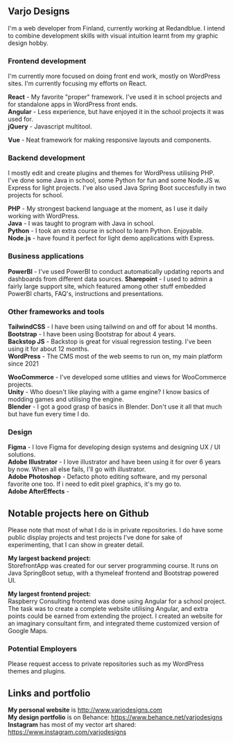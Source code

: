 ## Varjo Designs

I'm a web developer from Finland, currently working at Redandblue. I intend to combine development skills with visual intuition learnt from my graphic design hobby. 

### Frontend development

I'm currently more focused on doing front end work, mostly on WordPress sites. I'm currently focusing my efforts on React.

**React** - My favorite "proper" framework. I've used it in school projects and for standalone apps in WordPress front ends.   
**Angular** - Less experience, but have enjoyed it in the school projects it was used for.  
**jQuery** - Javascript multitool. 


**Vue** - Neat framework for making responsive layouts and components. 

### Backend development

I mostly edit and create plugins and themes for WordPress utilising PHP. I've done some Java in school, some Python for fun and some Node.JS w. 
Express for light projects. I've also used Java Spring Boot succesfully in two projects for school.  

**PHP** - My strongest backend language at the moment, as I use it daily working with WordPress.  
**Java** - I was taught to program with Java in school.  
**Python** - I took an extra course in school to learn Python. Enjoyable.  
**Node.js** - have found it perfect for light demo applications with Express.  


### Business applications

**PowerBI** - I've used PowerBI to conduct automatically updating reports and dashboards from different data sources.
**Sharepoint** - I used to admin a fairly large support site, which featured among other stuff embedded PowerBI charts, FAQ's, instructions and presentations.   


### Other frameworks and tools

**TailwindCSS** - I have been using tailwind on and off for about 14 months.  
**Bootstrap** - I have been using Bootstrap for about 4 years.  
**Backstop JS** - Backstop is great for visual regression testing. I've been using it for about 12 months.  
**WordPress** - The CMS most of the web seems to run on, my main platform since 2021

**WooCommerce** - I've developed some utlities and views for WooCommerce projects.  
**Unity** - Who doesn't like playing with a game engine? I know basics of modding games and utilising the engine.   
**Blender** - I got a good grasp of basics in Blender. Don't use it all that much but have fun every time I do.   

### Design 

**Figma** - I love Figma for developing design systems and designing UX / UI solutions.  
**Adobe Illustrator** - I love illustrator and have been using it for over 6 years by now. When all else fails, I'll go with illustrator.  
**Adobe Photoshop** - Defacto photo editing software, and my personal favorite one too. If i need to edit pixel graphics, it's my go to.  
**Adobe AfterEffects** - 

## Notable projects here on Github
Please note that most of what I do is in private repositories. I do have some public display projects and test projects I've done for sake of experimenting, that I can show in greater detail. 

**My largest backend project:**  
StorefrontApp was created for our server programming course. It runs on Java SpringBoot setup, with a thymeleaf frontend and Bootstrap powered UI. 

**My largest frontend project:**  
Raspberry Consulting frontend was done using Angular for a school project. The task was to create a complete website utilising Angular, and extra points could be earned from extending the project. I created an website for an imaginary consultant firm, and integrated theme customized version of Google Maps. 

### Potential Employers

Please request access to private repositories such as my WordPress themes and plugins.


## Links and portfolio

**My personal website** is http://www.varjodesigns.com  
**My design portfolio** is on Behance: https://www.behance.net/varjodesigns  
**Instagram** has most of my vector art shared: https://www.instagram.com/varjodesigns

